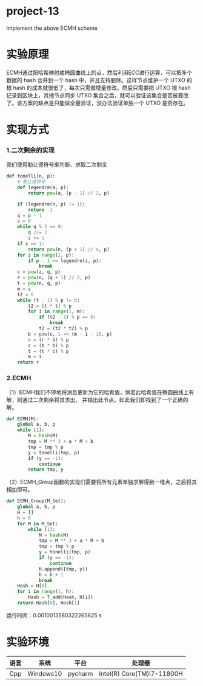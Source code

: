 # project-13
Implement the above ECMH scheme

# 实验原理
ECMH通过把哈希映射成椭圆曲线上的点，然后利用ECC进行运算，可以把多个数据的 hash 合并到一个 hash 中，并且支持删除。这样节点维护一个 UTXO 的根 hash 的成本就很低了，每次只需做增量修改。然后只需要把 UTXO 根 hash 记录到区块上，其他节点同步 UTXO 集合之后，就可以验证该集合是否被篡改了。该方案的缺点是只能做全量验证，没办法验证单独一个 UTXO 是否存在。
# 实现方式
### 1.二次剩余的实现
我们使用勒让德符号来判断、求取二次剩余
```python
def tonelli(n, p):  
    # 勒让德符号
    def legendre(a, p):
        return pow(a, (p - 1) // 2, p)

    if (legendre(n, p) != 1):
        return -1
    q = p - 1
    s = 0
    while q % 2 == 0:
        q //= 2
        s += 1
    if s == 1:
        return pow(n, (p + 1) // 4, p)
    for z in range(2, p):
        if p - 1 == legendre(z, p):
            break
    c = pow(z, q, p)
    r = pow(n, (q + 1) // 2, p)
    t = pow(n, q, p)
    m = s
    t2 = 0
    while (t - 1) % p != 0:
        t2 = (t * t) % p
        for i in range(1, m):
            if (t2 - 1) % p == 0:
                break
            t2 = (t2 * t2) % p
        b = pow(c, 1 << (m - i - 1), p)
        r = (r * b) % p
        c = (b * b) % p
        t = (t * c) % p
        m = i
    return r
```
### 2.ECMH

（1）ECMH我们不停地将消息更新为它的哈希值，倘若此哈希值在椭圆曲线上有解，则通过二次剩余将其求出， 并输出此节点。如此我们即找到了一个正确的解。
```python
def ECMH(M):
    global a, b, p
    while (1):
        M = hash(M)
        tmp = M ** 3 + a * M + b
        tmp = tmp % p
        y = tonelli(tmp, p)
        if (y == -1):
            continue
        return tmp, y

```
（2）ECMH_Group函数的实现们需要将所有元素单独求解得到一堆点，之后将其相加即可。
```python
def ECMH_Group(M_Set):
    global a, b, p
    H = []
    h = 0
    for M in M_Set:
        while (1):
            M = hash(M)
            tmp = M ** 3 + a * M + b
            tmp = tmp % p
            y = tonelli(tmp, p)
            if (y == -1):
                continue
            H.append([tmp, y])
            h = h + 1
            break
    Hash = H[0]
    for i in range(1, h):
        Hash = T_add(Hash, H[i])
    return Hash[0], Hash[1]

```


运行时间：0.0010013580322265625 s
# 实验环境
| 语言  | 系统      | 平台   | 处理器                     |
|-------|-----------|--------|----------------------------|
| Cpp   | Windows10 | pycharm| Intel(R) Core(TM)i7-11800H |


